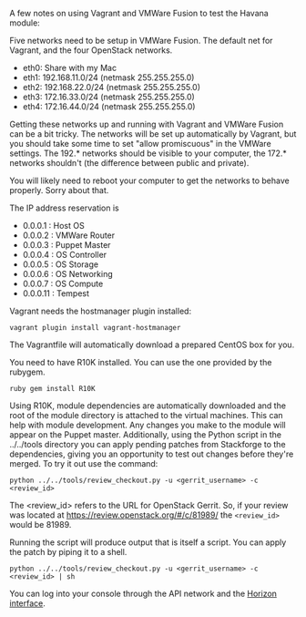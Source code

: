 A few notes on using Vagrant and VMWare Fusion to test the Havana module:

Five networks need to be setup in VMWare Fusion. The default net for
Vagrant, and the four OpenStack networks.

*  eth0: Share with my Mac
*  eth1: 192.168.11.0/24 (netmask 255.255.255.0)
*  eth2: 192.168.22.0/24 (netmask 255.255.255.0)
*  eth3: 172.16.33.0/24 (netmask 255.255.255.0)
*  eth4: 172.16.44.0/24 (netmask 255.255.255.0)

Getting these networks up and running with Vagrant and VMWare Fusion can
be a bit tricky. The networks will be set up automatically by Vagrant,
but you should take some time to set "allow promiscuous" in the VMWare
settings. The 192.* networks should be visible to your computer, the
172.* networks shouldn't (the difference between public and private).

You will likely need to reboot your computer to get the networks to behave
properly. Sorry about that.

The IP address reservation is

* 0.0.0.1  : Host OS
* 0.0.0.2  : VMWare Router
* 0.0.0.3  : Puppet Master
* 0.0.0.4  : OS Controller
* 0.0.0.5  : OS Storage
* 0.0.0.6  : OS Networking
* 0.0.0.7  : OS Compute
* 0.0.0.11 : Tempest

Vagrant needs the hostmanager plugin installed:

```
vagrant plugin install vagrant-hostmanager
```

The Vagrantfile will automatically download a prepared CentOS box for you.

You need to have R10K installed. You can use the one provided by the rubygem.

```
ruby gem install R10K
```

Using R10K, module dependencies are automatically downloaded and the root of the module
directory is attached to the virtual machines. This can help with module development.
Any changes you make to the module will appear on the Puppet master. Additionally,
using the Python script in the ../../tools directory you can apply pending patches
from Stackforge to the dependencies, giving you an opportunity to test out changes
before they're merged. To try it out use the command:

```
python ../../tools/review_checkout.py -u <gerrit_username> -c <review_id>
```

The <review_id> refers to the URL for OpenStack Gerrit. So, if your review was located at 
https://review.openstack.org/#/c/81989/ the `<review_id>` would be 81989.

Running the script will produce output that is itself a script. You can apply the patch by
piping it to a shell.

```
python ../../tools/review_checkout.py -u <gerrit_username> -c <review_id> | sh
```

You can log into your console through the API network and the
[Horizon interface](http://192.168.11.4).
